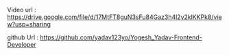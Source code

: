 Video url : https://drive.google.com/file/d/17MtFT8guN3sFu84Gaz3h4l2y2klKKPk8/view?usp=sharing

github Url : https://github.com/yadav123yo/Yogesh_Yadav-Frontend-Developer
